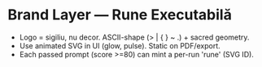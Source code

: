 # Brand Layer — Rune Executabilă
- Logo = sigiliu, nu decor. ASCII-shape (> | { } ~ .) + sacred geometry.
- Use animated SVG in UI (glow, pulse). Static on PDF/export.
- Each passed prompt (score >=80) can mint a per-run 'rune' (SVG ID).
